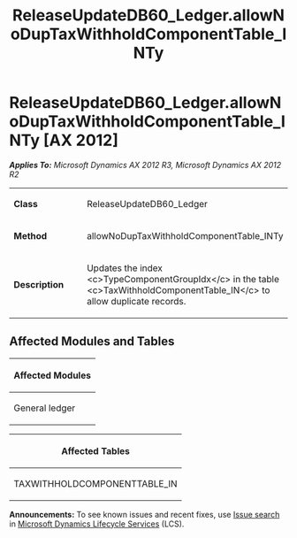 ﻿---
title: ReleaseUpdateDB60_Ledger.allowNoDupTaxWithholdComponentTable_INTy
TOCTitle: ReleaseUpdateDB60_Ledger.allowNoDupTaxWithholdComponentTable_INTy
ms:assetid: c5a98f13-8d11-ec58-fb00-bc0151073687
ms:mtpsurl: https://msdn.microsoft.com/en-us/library/JJ719538(v=AX.60)
ms:contentKeyID: 49711106
ms.date: 05/18/2015
mtps_version: v=AX.60
---

# ReleaseUpdateDB60\_Ledger.allowNoDupTaxWithholdComponentTable\_INTy [AX 2012]


_**Applies To:** Microsoft Dynamics AX 2012 R3, Microsoft Dynamics AX 2012 R2_

<table>
<colgroup>
<col style="width: 50%" />
<col style="width: 50%" />
</colgroup>
<tbody>
<tr class="odd">
<td><p><strong>Class</strong></p></td>
<td><p>ReleaseUpdateDB60_Ledger</p></td>
</tr>
<tr class="even">
<td><p><strong>Method</strong></p></td>
<td><p>allowNoDupTaxWithholdComponentTable_INTy</p></td>
</tr>
<tr class="odd">
<td><p><strong>Description</strong></p></td>
<td><p>Updates the index &lt;c&gt;TypeComponentGroupIdx&lt;/c&gt; in the table &lt;c&gt;TaxWithholdComponentTable_IN&lt;/c&gt; to allow duplicate records.</p></td>
</tr>
</tbody>
</table>


## Affected Modules and Tables

<table>
<colgroup>
<col style="width: 100%" />
</colgroup>
<thead>
<tr class="header">
<th><p>Affected Modules</p></th>
</tr>
</thead>
<tbody>
<tr class="odd">
<td><p>General ledger</p></td>
</tr>
</tbody>
</table>


<table>
<colgroup>
<col style="width: 100%" />
</colgroup>
<thead>
<tr class="header">
<th><p>Affected Tables</p></th>
</tr>
</thead>
<tbody>
<tr class="odd">
<td><p>TAXWITHHOLDCOMPONENTTABLE_IN</p></td>
</tr>
</tbody>
</table>

  
**Announcements:** To see known issues and recent fixes, use [Issue search](http://go.microsoft.com/fwlink/?linkid=389258) in [Microsoft Dynamics Lifecycle Services](http://go.microsoft.com/fwlink/?linkid=306505) (LCS).


